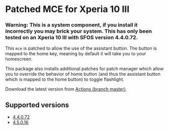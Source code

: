 # Patched MCE for Xperia 10 III

### Warning: This is a system component, if you install it incorrectly you may brick your system. This has only been tested on an Xperia 10 III with SFOS version 4.4.0.72.

This `mce` is patched to allow the use of the assistant button. The button is mapped to the home key, meaning by default it will take you to your homescreen.

This package also installs additional patches for patch manager which allow you to override the behavior of home button (and thus the assistant button which is mapped to the home button) to toggle flashlight.

Download the latest version from [Actions (branch master)](https://github.com/RikudouSage/sailfish-os-patched-mce/actions/workflows/build.yaml?query=branch%3Amaster++).

## Supported versions

- [4.4.0.72](https://github.com/RikudouSage/sailfish-os-patched-mce/releases/tag/v4.4.0.72)
- [4.5.0.16](https://github.com/RikudouSage/sailfish-os-patched-mce/actions)
